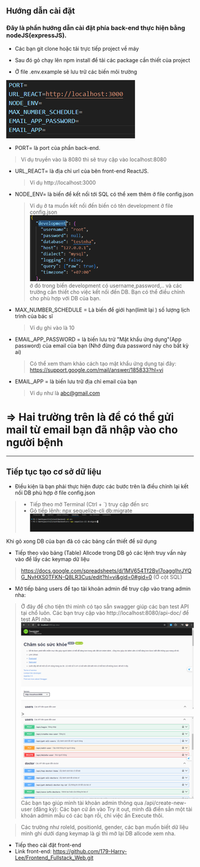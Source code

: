 ## Hướng dẫn cài đặt

### Đây là phần hướng dẫn cài đặt phía back-end thực hiện bằng nodeJS(expressJS).

- Các bạn git clone hoặc tải trực tiếp project về máy

- Sau đó gỏ chạy lên npm install để tải các package cần thiết của project

- Ở file .env.example sẽ lưu trữ các biến môi trường

![alt text](image.png)

- PORT= là port của phần back-end.

> Ví dụ truyền vào là 8080 thì sẽ truy cập vào localhost:8080

- URL_REACT= là địa chỉ url của bên front-end ReactJS.

  > Ví dụ http://localhost:3000

- NODE_ENV= là biến để kết nối tới SQL có thể xem thêm ở file config.json

  > Ví dụ ở ta muốn kết nối đến biến có tên development ở file config.json
  > ![alt text](image-1.png)
  > ở đó trong biến development có username,password,.. và các trường cần thiết cho việc kết nối đến DB. Bạn có thể điều chỉnh cho phù hợp với DB của bạn.

- MAX_NUMBER_SCHEDULE = Là biến để giới hạn(limit lại ) số lượng lịch trình của bác sĩ

  > Ví dụ ghi vào là 10

- EMAIL_APP_PASSWORD = là biến lưu trử "Mật khẩu ứng dụng"(App password) của email của bạn (Nhớ đừng đưa password này cho bất kỳ ai)

  > Có thể xem tham khảo cách tạo mật khẩu ứng dụng tại đây: https://support.google.com/mail/answer/185833?hl=vi

- EMAIL_APP = là biến lưu trữ địa chỉ email của bạn
  > Ví dụ như là abc@gmail.com

# => Hai trường trên là để có thể gửi mail từ email bạn đã nhập vào cho người bệnh

---

## Tiếp tục tạo cơ sở dữ liệu

- Điều kiện là bạn phải thực hiện được các bước trên là điều chỉnh lại kết nối DB phù hợp ở file config.json

> - Tiếp theo mở Terminal (Ctrl + `) truy cập đến src
> - Gỏ tiếp lệnh: npx sequelize-cli db:migrate
>   ![alt text](image-2.png)

Khi gỏ xong DB của bạn đã có các bảng cần thiết để sử dụng

- Tiếp theo vào bảng (Table) Allcode trong DB gỏ các lệnh truy vấn này vào để lấy các keymap dữ liệu

> https://docs.google.com/spreadsheets/d/1MV654Tf2BvI7oaggIhrJYQG_NvHXS0TFKN-Q8LR3Cus/edit?hl=vi&gid=0#gid=0
> (Ở cột SQL)

- Mở tiếp bảng users để tạo tài khoản admin để truy cập vào trang admin nha:

> Ở đây để cho tiện thì mình có tạo sẳn swagger giúp các bạn test API tại chổ luôn.
> Các bạn truy cập vào http://localhost:8080/api-doc/ để test API nha
> ![alt text](image-3.png) > ![alt text](image-4.png)
> Các bạn tạo giúp mình tài khoản admin thông qua
> /api/create-new-user (đăng ký): Các bạn cứ ấn vào Try it out, mình đã điền sẳn một tài khoản admin mẫu có các bạn rồi, chỉ việc ấn Execute thôi.

> Các trường như roleId, positionId, gender, các bạn muốn biết dữ liệu mình ghi dưới dạng keymap là gì thì mở lại DB allcode xem nha.

- Tiếp theo cài đặt front-end
- Link front-end: https://github.com/179-Harry-Lee/Frontend_Fullstack_Web.git
